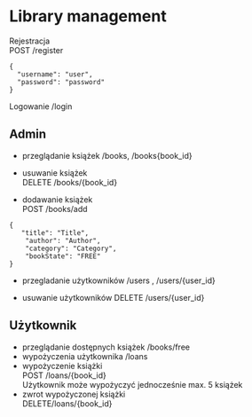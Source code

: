 # Library management

Rejestracja  
POST /register  

```
{
  "username": "user",
  "password": "password"
}
```

Logowanie
/login

## Admin  
- przeglądanie książek /books, /books{book_id}

- usuwanie książek  
DELETE /books/{book_id}


- dodawanie książek  
POST /books/add

```
{
   "title": "Title",
    "author": "Author",
    "category": "Category",
    "bookState": "FREE"
}
```

- przegladanie użytkowników /users , /users/{user_id}

- usuwanie użytkowników 
DELETE /users/{user_id}

## Użytkownik  

- przeglądanie dostępnych książek /books/free
- wypożyczenia użytkownika /loans
- wypożyczenie książki  
POST /loans/{book_id}  
Użytkownik może wypożyczyć jednocześnie max. 5 książek
- zwrot wypożyczonej książki  
DELETE/loans/{book_id}

